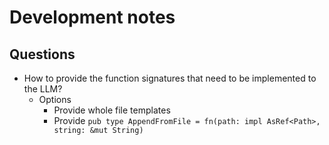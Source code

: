 # Development notes

## Questions

* How to provide the function signatures that need to be implemented to the LLM?
  * Options
    * Provide whole file templates
    * Provide `pub type AppendFromFile = fn(path: impl AsRef<Path>, string: &mut String)`
